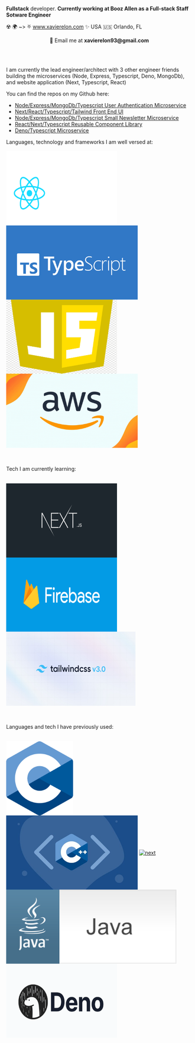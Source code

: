  **Fullstack** developer. **Currently working at Booz Allen as a Full-stack Staff Sotware Engineer**

☢️ 🌍 ~> ⛧ www.xavierelon.com ✨ 
USA 🇺🇸 Orlando, FL


<p align="center"> 💬 Email me at <b>xavierelon93@gmail.com</b></p>

<br><br>

<p> I am currently the lead engineer/architect with 3 other engineer friends building the microservices (Node, Express, Typescript, Deno, MongoDb),  and website application (Next, Typescript, React) </p>
<p> You can find the repos on my Github here: </p>

  <ul>
    <li><a href="https://github.com/XavierElon/xsj-users-microservice">Node/Express/MongoDb/Typescript User Authentication Microservice</a></li>
<!--     <li><a href="https://github.com/XavierElon/xsj-ui-starter-app">Next/React/Typescript Website</a></li> -->
    <li><a href="https://github.com/XavierElon/xsj-consulting-ui">Next/React/Typescript/Tailwind Front End UI</a></li>
    <li><a href="https://github.com/XavierElon/xsj-newsletter-microservice">Node/Express/MongoDb/Typescript Small Newsletter Microservice</a></li>
    <li><a href="https://github.com/XavierElon/xsj-reusable-component-library">React/Next/Typescript Reusable Component Library</a></li>
    <li><a href="https://github.com/XavierElon/xsj-deno-microservice">Deno/Typescript Microservice</a></li>
  </ul>

Languages, technology and frameworks I am well versed at: 
<br><br>
<a href="https://reactjs.org/"><img height="200px" width="300px" align="center" alt="react" src="./public/react.gif" /></a>
<a href="https://www.typescriptlang.org/"><img height="200px" align="center" alt="next" src="./public/typescript.png"/></a>
<a href="https://javascript.com/"><img height="200px" width="300px" align="center" alt="javascript" src="./public/javascript.png" /></a>
<a href="https://aws.amazon.com/"><img height="200px" align="center" alt="next" src="./public/aws.gif"/></a>




<br><br>
Tech I am currently learning:
<br><br>

<a href="https://nextjs.org/"><img height="200px" width="300px" align="center" alt="next" src="./public/next.jpeg"/></a>
<a href="https://firebase.google.com/"><img height="200px" width="300px" align="center" alt="firebase" src="./public/firebase.png"/></a>
<a href="https://tailwindcss.com/"><img height="200px" width="350px" align="center" alt="tailwindcss" src="./public/tailwind.jpg"/></a>


<br><br>
Languages and tech I have previously used: 
<br><br>

<a href="https://www.learn-c.org/"><img height="200px" align="center" alt="next" src="./public/c.jpeg"/></a>
<a href="https://isocpp.org/"><img height="200px" align="center" alt="next" src="./public/c++.jpeg"/></a>
<a href="https://www.python.org/"><img height="200px" align="center" alt="next" src="./public/python.gif"/></a>
<a href="https://www.java.com/en/"><img height="200px" align="center" alt="next" src="./public/java.gif"/></a>
<a href="https://deno.land"><img height="200px" width="300px" align="center" alt="deno" src="./public/deno.webp"/></a>
